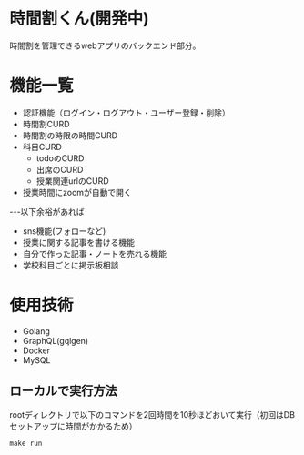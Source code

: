 # 時間割くん(開発中)
時間割を管理できるwebアプリのバックエンド部分。

# 機能一覧
- 認証機能（ログイン・ログアウト・ユーザー登録・削除）
- 時間割CURD
- 時間割の時限の時間CURD  
- 科目CURD
  - todoのCURD
  - 出席のCURD
  - 授業関連urlのCURD
- 授業時間にzoomが自動で開く

---以下余裕があれば

- sns機能(フォローなど)
- 授業に関する記事を書ける機能
- 自分で作った記事・ノートを売れる機能
- 学校科目ごとに掲示板相談

# 使用技術
- Golang
- GraphQL(gqlgen)
- Docker
- MySQL


## ローカルで実行方法
rootディレクトリで以下のコマンドを2回時間を10秒ほどおいて実行（初回はDBセットアップに時間がかかるため）
```
make run
```